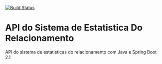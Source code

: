 [![Build Status](https://travis-ci.org/vtrhp/estatisticaDoRelacionamento.svg?branch=master)](https://travis-ci.org/vtrhp/estatisticaDoRelacionamento)
# API do Sistema de Estatistica Do Relacionamento
API do sistema de estatisticas do relacionamento com Java e Spring Boot 2.1
